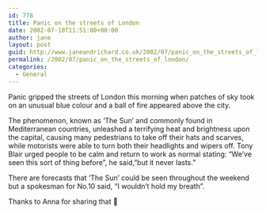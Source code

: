 ```yaml
---
id: 778
title: Panic on the streets of London
date: 2002-07-10T11:51:00+00:00
author: jane
layout: post
guid: http://www.janeandrichard.co.uk/2002/07/panic_on_the_streets_of_london
permalink: /2002/07/panic_on_the_streets_of_london/
categories:
  - General
---
```

Panic gripped the streets of London this morning when patches of sky took on an unusual blue colour and a ball of fire appeared above the city. 

The phenomenon, known as &#8216;The Sun&#8217; and commonly found in Mediterranean countries, unleashed a terrifying heat and brightness upon the capital, causing many pedestrians to take off their hats and scarves, while motorists were able to turn both their headlights and wipers off. Tony Blair urged people to be calm and return to work as normal stating: &#8220;We&#8217;ve seen this sort of thing before&#8221;, he said,&#8221;but it never lasts.&#8221; 

There are forecasts that &#8216;The Sun&#8217; could be seen throughout the weekend but a spokesman for No.10 said, &#8220;I wouldn&#8217;t hold my breath&#8221;. 

Thanks to Anna for sharing that 🙂